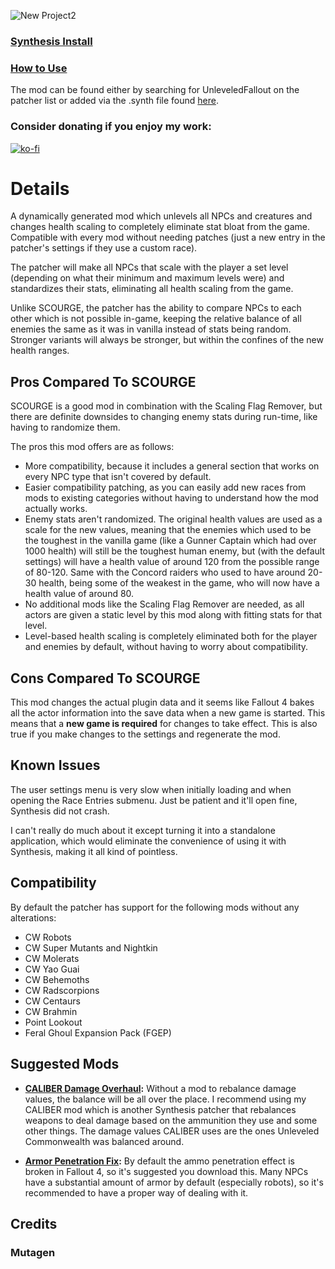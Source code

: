 ![New Project2](https://github.com/ReaperAnon/Unleveled-Commonwealth/assets/63963239/09265719-5be4-437a-9c80-c16186abcc1d)

### [Synthesis Install](https://github.com/Mutagen-Modding/Synthesis/wiki/Installation)
### [How to Use](https://github.com/Mutagen-Modding/Synthesis/wiki/Typical-Usage#adding-patchers)

The mod can be found either by searching for UnleveledFallout on the patcher list or added via the .synth file found [here](https://github.com/ReaperAnon/Unleveled-Commonwealth/releases/tag/meta).

### Consider donating if you enjoy my work:
[![ko-fi](https://ko-fi.com/img/githubbutton_sm.svg)](https://ko-fi.com/A0A6P3CRK)

# Details
A dynamically generated mod which unlevels all NPCs and creatures and changes health scaling to completely eliminate stat bloat from the game. Compatible with every mod without needing patches (just a new entry in the patcher's settings if they use a custom race). 

The patcher will make all NPCs that scale with the player a set level (depending on what their minimum and maximum levels were) and standardizes their stats, eliminating all health scaling from the game.

Unlike SCOURGE, the patcher has the ability to compare NPCs to each other which is not possible in-game, keeping the relative balance of all enemies the same as it was in vanilla instead of stats being random. Stronger variants will always be stronger, but within the confines of the new health ranges.

## Pros Compared To SCOURGE
SCOURGE is a good mod in combination with the Scaling Flag Remover, but there are definite downsides to changing enemy stats during run-time, like having to randomize them.

The pros this mod offers are as follows:
- More compatibility, because it includes a general section that works on every NPC type that isn't covered by default.
- Easier compatibility patching, as you can easily add new races from mods to existing categories without having to understand how the mod actually works.
- Enemy stats aren't randomized. The original health values are used as a scale for the new values, meaning that the enemies which used to be the toughest in the vanilla game (like a Gunner Captain which had over 1000 health) will still be the toughest human enemy, but (with the default settings) will have a health value of around 120 from the possible range of 80-120. Same with the Concord raiders who used to have around 20-30 health, being some of the weakest in the game, who will now have a health value of around 80. 
- No additional mods like the Scaling Flag Remover are needed, as all actors are given a static level by this mod along with fitting stats for that level.
- Level-based health scaling is completely eliminated both for the player and enemies by default, without having to worry about compatibility.

## Cons Compared To SCOURGE
This mod changes the actual plugin data and it seems like Fallout 4 bakes all the actor information into the save data when a new game is started. This means that a **new game is required** for changes to take effect. This is also true if you make changes to the settings and regenerate the mod.

## Known Issues
The user settings menu is very slow when initially loading and when opening the Race Entries submenu. Just be patient and it'll open fine, Synthesis did not crash.

I can't really do much about it except turning it into a standalone application, which would eliminate the convenience of using it with Synthesis, making it all kind of pointless.

## Compatibility
By default the patcher has support for the following mods without any alterations:

- CW Robots
- CW Super Mutants and Nightkin
- CW Molerats
- CW Yao Guai
- CW Behemoths
- CW Radscorpions
- CW Centaurs
- CW Brahmin
- Point Lookout
- Feral Ghoul Expansion Pack (FGEP)

## Suggested Mods
- **[CALIBER Damage Overhaul](https://github.com/ReaperAnon/CALIBER-Damage-Overhaul):** Without a mod to rebalance damage values, the balance will be all over the place. I recommend using my CALIBER mod which is another Synthesis patcher that rebalances weapons to deal damage based on the ammunition they use and some other things. The damage values CALIBER uses are the ones Unleveled Commonwealth was balanced around.

- **[Armor Penetration Fix](https://www.nexusmods.com/fallout4/mods/73849):** By default the ammo penetration effect is broken in Fallout 4, so it's suggested you download this. Many NPCs have a substantial amount of armor by default (especially robots), so it's recommended to have a proper way of dealing with it.

## Credits

### Mutagen
